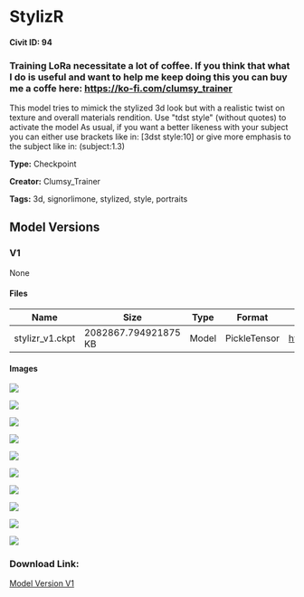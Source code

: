 # StylizR

#### Civit ID: 94

<h3>Training LoRa necessitate a lot of coffee. If you think that what I do is useful and want to help me keep doing this you can buy me a coffe here: <a target="_blank" rel="ugc" href="https://ko-fi.com/clumsy_trainer">https://ko-fi.com/clumsy_trainer</a></h3><p></p><p>This model tries to mimick the stylized 3d look but with a realistic twist on texture and overall materials rendition. Use "tdst style" (without quotes) to activate the model As usual, if you want a better likeness with your subject you can either use brackets like in: [3dst style:10] or give more emphasis to the subject like in: (subject:1.3)</p>

**Type:** Checkpoint

**Creator:** Clumsy_Trainer

**Tags:** 3d, signorlimone, stylized, style, portraits

## Model Versions

### V1

None

#### Files

| Name | Size | Type | Format | Download Url | AutoV1 | AutoV2 | SHA256 | CRC32 | BLAKE3 |
| --- | --- | --- | --- | --- | --- | --- | --- | --- | --- |
| stylizr_v1.ckpt | 2082867.794921875 KB | Model | PickleTensor | https://civitai.com/api/download/models/106 | 26621FC2 | B6C303E322 | B6C303E32255AB4B30C1022BA03568D3DBC7CC5AB9A810352C2C47F3C52F19C2 | 1061E8F9 | DADAC36D4DE34E4482BDAAEFE33132FF81D9A593841657311F224EC4A8050126 |

#### Images

<p><img src="https://image.civitai.com/xG1nkqKTMzGDvpLrqFT7WA/9c34dff3-0b42-4931-b1c0-f0dadbdea800/width=450/698.jpeg" /></p>

<p><img src="https://image.civitai.com/xG1nkqKTMzGDvpLrqFT7WA/0afacebd-0fde-4cd1-027d-14aee78f1b00/width=450/707.jpeg" /></p>

<p><img src="https://image.civitai.com/xG1nkqKTMzGDvpLrqFT7WA/c31dea6d-e4a2-4a3e-c90d-130748a6b300/width=450/706.jpeg" /></p>

<p><img src="https://image.civitai.com/xG1nkqKTMzGDvpLrqFT7WA/e0e54e0b-1363-4a81-28d3-72a448b27f00/width=450/705.jpeg" /></p>

<p><img src="https://image.civitai.com/xG1nkqKTMzGDvpLrqFT7WA/83fee4b9-59a0-47c8-3c05-bebd6cc6fc00/width=450/704.jpeg" /></p>

<p><img src="https://image.civitai.com/xG1nkqKTMzGDvpLrqFT7WA/ad9819be-2aab-4bcb-860b-363dfe934300/width=450/703.jpeg" /></p>

<p><img src="https://image.civitai.com/xG1nkqKTMzGDvpLrqFT7WA/1f6abc36-7223-4b82-64ca-09525a7dc800/width=450/702.jpeg" /></p>

<p><img src="https://image.civitai.com/xG1nkqKTMzGDvpLrqFT7WA/1ddb4edb-e8e0-4755-3abf-0434a7b1b600/width=450/701.jpeg" /></p>

<p><img src="https://image.civitai.com/xG1nkqKTMzGDvpLrqFT7WA/23a74a34-2ab0-42e6-ec6f-35c2f1092e00/width=450/700.jpeg" /></p>

<p><img src="https://image.civitai.com/xG1nkqKTMzGDvpLrqFT7WA/e29965d0-72d1-4ec6-7c55-9b9e736d6e00/width=450/699.jpeg" /></p>

### Download Link:

[Model Version V1](https://civitai.com/api/download/models/106)

